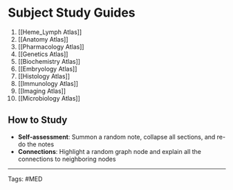 # Subject Study Guides
1. [[Heme_Lymph Atlas]]
2. [[Anatomy Atlas]]
3. [[Pharmacology Atlas]]
4. [[Genetics Atlas]]
5. [[Biochemistry Atlas]]
6. [[Embryology Atlas]]
7. [[Histology Atlas]]
8. [[Immunology Atlas]]
9. [[Imaging Atlas]]
10. [[Microbiology Atlas]]

## How to Study
- **Self-assessment**: Summon a random note, collapse all sections, and re-do the notes
- **Connections**: Highlight a random graph node and explain all the connections to neighboring nodes

---
Tags: #MED